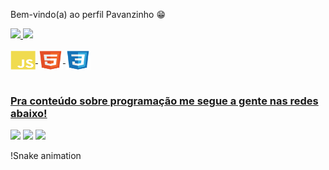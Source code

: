 Bem-vindo(a) ao perfil Pavanzinho 😁
 <div>
   <a href="https://github.com/Pavanzinho">
   <img height="180em" src="https://github-readme-stats.vercel.app/api?username=p4vanzinho-tech&show_icons=true&theme=tokyonight&include_all_commits=true&count_private=true"/>
   <img height="180em" src="https://github-readme-stats.vercel.app/api/top-langs/?username=luisrca-tech&layout=compact&langs_count=6&theme=tokyonight"/>

</div>
<div style="display: inline_block"><br>
  <img align="center" alt="Js" height="30" width="40" src="https://raw.githubusercontent.com/devicons/devicon/master/icons/javascript/javascript-plain.svg">
  <img align="center" alt="HTML" height="30" width="40" src="https://raw.githubusercontent.com/devicons/devicon/master/icons/html5/html5-original.svg">
  <img align="center" alt="CSS" height="30" width="40" src="https://raw.githubusercontent.com/devicons/devicon/master/icons/css3/css3-original.svg">
</div>
 
 <br>
 
  ### Pra conteúdo sobre programação me segue a gente nas redes abaixo!
 
<div> 
  <a target="_blank" href="https://instagram.com/pavan.thiago" target="_blank"><img src="https://img.shields.io/badge/-Instagram-%23E4405F?style=for-the-badge&logo=instagram&logoColor=white" target="_blank" ></a>
 <a target="_blank" href="https://discord.gg/83d46hyQ" target="_blank" ><img src="https://img.shields.io/badge/Discord-7289DA?style=for-the-badge&logo=discord&logoColor=white" target="_blank"></a> 
  <a target="_blank" href = "mailto:thiago772000@gmail.com"><img src="https://img.shields.io/badge/-Gmail-%23333?style=for-the-badge&logo=gmail&logoColor=white" target="_blank"></a>
 
 
  !Snake animation

</div>
